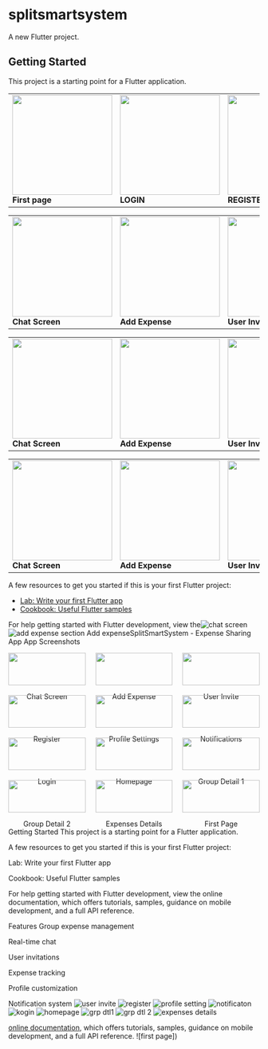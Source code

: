# splitsmartsystem

A new Flutter project.

## Getting Started

This project is a starting point for a Flutter application.
<div align="center">
  <table>
    <tr>
      <td>
        <img src="https://github.com/user-attachments/assets/f232f449-0fd7-4312-9878-13a0876cfc62" width="200"/><br/>
        <b>First page</b>
      </td>
      <td>
        <img src="https://github.com/user-attachments/assets/b4d95bd7-9877-45c5-a78f-16b902d125fe" width="200"/><br/>
        <b>LOGIN</b>
      </td>
      <td>
        <img src="https://github.com/user-attachments/assets/e2520928-f429-4b57-abf9-3e688d89676d" width="200"/><br/>
        <b>REGISTER</b>
      </td>
    </tr>
  </table>
</div>

<div align="center">
  <table>
    <tr>
      <td>
        <img src="https://github.com/user-attachments/assets/55ba5263-ddf2-4408-9796-b630d9521331" width="200"/><br/>
        <b>Chat Screen</b>
      </td>
      <td>
        <img src="https://github.com/user-attachments/assets/111231a5-f10a-4fc8-b97a-600f5240c581" width="200"/><br/>
        <b>Add Expense</b>
      </td>
      <td>
        <img src="https://github.com/user-attachments/assets/61404347-4611-426e-a7e0-c549a6484886" width="200"/><br/>
        <b>User Invite</b>
      </td>
    </tr>
  </table>
</div>

<div align="center">
  <table>
    <tr>
      <td>
        <img src="https://github.com/user-attachments/assets/55ba5263-ddf2-4408-9796-b630d9521331" width="200"/><br/>
        <b>Chat Screen</b>
      </td>
      <td>
        <img src="https://github.com/user-attachments/assets/111231a5-f10a-4fc8-b97a-600f5240c581" width="200"/><br/>
        <b>Add Expense</b>
      </td>
      <td>
        <img src="https://github.com/user-attachments/assets/61404347-4611-426e-a7e0-c549a6484886" width="200"/><br/>
        <b>User Invite</b>
      </td>
    </tr>
  </table>
</div>

<div align="center">
  <table>
    <tr>
      <td>
        <img src="https://github.com/user-attachments/assets/55ba5263-ddf2-4408-9796-b630d9521331" width="200"/><br/>
        <b>Chat Screen</b>
      </td>
      <td>
        <img src="https://github.com/user-attachments/assets/111231a5-f10a-4fc8-b97a-600f5240c581" width="200"/><br/>
        <b>Add Expense</b>
      </td>
      <td>
        <img src="https://github.com/user-attachments/assets/61404347-4611-426e-a7e0-c549a6484886" width="200"/><br/>
        <b>User Invite</b>
      </td>
    </tr>
  </table>
</div>

A few resources to get you started if this is your first Flutter project:

- [Lab: Write your first Flutter app](https://docs.flutter.dev/get-started/codelab)
- [Cookbook: Useful Flutter samples](https://docs.flutter.dev/cookbook)

For help getting started with Flutter development, view the![chat screen](https://github.com/user-attachments/assets/55ba5263-ddf2-4408-9796-b630d9521331)
![add expense section](https://github.com/user-attachments/assets/111231a5-f10a-4fc8-b97a-600f5240c581)
Add expenseSplitSmartSystem - Expense Sharing App
App Screenshots
<div style="display: grid; grid-template-columns: repeat(3, 1fr); gap: 20px; margin-bottom: 30px;"><div> <img src="https://github.com/user-attachments/assets/55ba5263-ddf2-4408-9796-b630d9521331" width="100%"> <p align="center">Chat Screen</p> </div><div> <img src="https://github.com/user-attachments/assets/111231a5-f10a-4fc8-b97a-600f5240c581" width="100%"> <p align="center">Add Expense</p> </div><div> <img src="https://github.com/user-attachments/assets/61404347-4611-426e-a7e0-c549a6484886" width="100%"> <p align="center">User Invite</p> </div><div> <img src="https://github.com/user-attachments/assets/e2520928-f429-4b57-abf9-3e688d89676d" width="100%"> <p align="center">Register</p> </div><div> <img src="https://github.com/user-attachments/assets/e382e12f-844d-4f2a-80a2-cf86f2fcd1f3" width="100%"> <p align="center">Profile Settings</p> </div><div> <img src="https://github.com/user-attachments/assets/c428bb78-98ba-4117-976b-51db32002d94" width="100%"> <p align="center">Notifications</p> </div><div> <img src="https://github.com/user-attachments/assets/b4d95bd7-9877-45c5-a78f-16b902d125fe" width="100%"> <p align="center">Login</p> </div><div> <img src="https://github.com/user-attachments/assets/347d1265-5238-4418-b5d9-3bfb2c00b6d7" width="100%"> <p align="center">Homepage</p> </div><div> <img src="https://github.com/user-attachments/assets/ac8ba0ef-e34a-4a9c-a455-6c898f38242a" width="100%"> <p align="center">Group Detail 1</p> </div><div> <img src="https://github.com/user-attachments/assets/d62b574c-c7d4-48a0-8c5f-d89e0f06663c" width="100%"> <p align="center">Group Detail 2</p> </div><div> <img src="https://github.com/user-attachments/assets/449bf205-e070-4505-9b04-ac84b23fcb19" width="100%"> <p align="center">Expenses Details</p> </div><div> <img src="https://github.com/user-attachments/assets/f232f449-0fd7-4312-9878-13a0876cfc62" width="100%"> <p align="center">First Page</p> </div></div>
Getting Started
This project is a starting point for a Flutter application.

A few resources to get you started if this is your first Flutter project:

Lab: Write your first Flutter app

Cookbook: Useful Flutter samples

For help getting started with Flutter development, view the online documentation, which offers tutorials, samples, guidance on mobile development, and a full API reference.

Features
Group expense management

Real-time chat

User invitations

Expense tracking

Profile customization

Notification system
![user invite](https://github.com/user-attachments/assets/61404347-4611-426e-a7e0-c549a6484886)
![register](https://github.com/user-attachments/assets/e2520928-f429-4b57-abf9-3e688d89676d)
![profile setting](https://github.com/user-attachments/assets/e382e12f-844d-4f2a-80a2-cf86f2fcd1f3)
![notificaton](https://github.com/user-attachments/assets/c428bb78-98ba-4117-976b-51db32002d94)
![kogin]()
![homepage](https://github.com/user-attachments/assets/347d1265-5238-4418-b5d9-3bfb2c00b6d7)
![grp dtl1](https://github.com/user-attachments/assets/ac8ba0ef-e34a-4a9c-a455-6c898f38242a)
![grp dtl 2](https://github.com/user-attachments/assets/d62b574c-c7d4-48a0-8c5f-d89e0f06663c)
![expenses details](https://github.com/user-attachments/assets/449bf205-e070-4505-9b04-ac84b23fcb19)

[online documentation](https://docs.flutter.dev/), which offers tutorials,
samples, guidance on mobile development, and a full API reference.
![first page])
